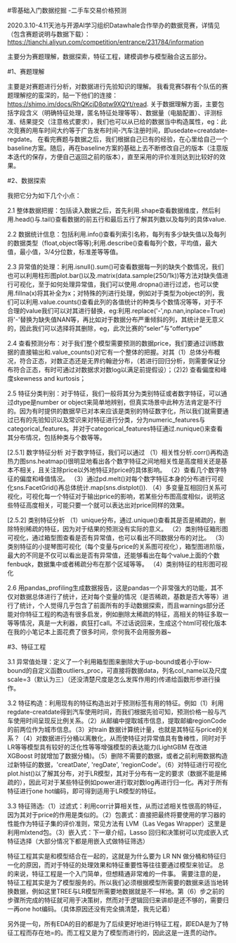 
#零基础入门数据挖掘 -二手车交易价格预测

2020.3.10-4.11天池与开源AI学习组织Datawhale合作举办的数据竞赛，详情见（包含赛题说明与数据下载）：https://tianchi.aliyun.com/competition/entrance/231784/information

主要分为赛题理解，数据探索，特征工程，建模调参与模型融合这五部分。


#1、赛题理解

主要是对赛题进行分析，对数据进行先验知识的理解。
我看竞赛5群有个队伍的赛题理解挖的蛮深的，贴一下他们的连接：https://shimo.im/docs/RhQKcjD8qtw9XQYt/read.
关于数据理解方面，主要包括字段含义（明确特征处理，匿名特征处理等等）、数据量（电脑配置）、评测标准、结果提交（注意格式要求），我们也可以从已给的数据当中构造属性，eg：此次竞赛的用车时间大约等于广告发布时间-汽车注册时间，即usedate=creatdate-regdate。
在看完赛题与数据之后，我们根据自己已有的经验，在心里给自己一个baseline方案。随后，再在baseline方案的基础上去不断修改自己的版本（注意版本迭代的保存，方便自己返回之前的版本），直至采用的评价准则达到比较好的效果。


#2、数据探索

我把它分为如下几个小点：

2.1 整体数据把握：包括读入数据之后，首先利用.shape查看数据维度，然后利用.head()与.tail()查看数据的前五行和最后五行了解其列数以及每列的具体value.

2.2 数据统计信息：包括利用.info()查看列索引名称，每列有多少缺失值以及每列的数据类型（float,object等等);利用.describe()查看每列个数，平均值，最大值，最小值，3/4分位数，标准差等等值。

2.3 异常值的处理：利用.isnull().sum()可查看数据每一列的缺失个数情况，我们也可以利用柱形图plot.bar()以及.matrix(data.sample(250/1k))等方法对缺失值进行可视化，至于如何处理异常值，我们可以使用.dropna()进行过滤，也可以使用.fillna(x)将其补全为x；对特殊的列进行处理，例如对于类型为object的列，我们可以利用.value.counts()查看此列的各值统计的种类与个数情况等等，对于不合理的value我们可以对其进行替换，eg:利用.replace('-',np.nan,inplace=True)将'-'替换为缺失值NAN等，再比如对于数据分布严重倾斜的列，其统计是无意义的，因此我们可以选择将其删除，eg，此次比赛的“seler”与“offertype”

2.4 查看预测分布：对于我们整个模型需要预测的数据price，我们要通过训练数据的直接输出和.value_counts()对它有一个整体的把握。对其（1）总体分布概况，符合正态，对数正态还是无界约翰逊分布，（若进行回归分析，则需要保证分布符合正态，有时可通过对数据求对数log以满足前提假设）；（2)2) 查看偏度和峰度skewness and kurtosis；

2.5 特征分类判别：对于特征，我们一般将其分为类别特征或者数字特征，可以通过dtype是number or object来简单地辨别，但真实场景中此种方法肯定是不行的。因为有时提供的数据早已对本来应该是类别的特征数字化，所以我们就需要通过已有的先验知识以及常识来对特征进行分类，分为numeric_features与categorical_features。并对于categorical_features特征通过.nunique()来查看其分布情况，包括种类与个数等等。
  
  [2.5.1] 数字特征分析
   对于数字特征，我们可以通过
   （1）相关性分析.corr()再构造热力图sns.heatmap()很明显地看出各个数字特征之间地相关性是高度相关还是基本不相关，且关注除price以外地特征对price的具体影响。
   （2）查看几个数字特征的偏度和峰值情况。
   （3）通过pd.melt()对每个数字特征本身的分布进行可视化sns.FacetGrid()再总体统计.map(sns.distplot()).
   （4）多变量互相回归关系可视化，可视化每一个特征对于输出price的影响，若某些分布图高度相似，说明这些特征高度相关，可能只要一个就可以表达出对price同样的效果。
   
   [2.5.2] 类别特征分析
   （1）unique分布，通过.unique()查看其是否是稀疏的，删除特别稀疏的特征，因为对于结果的预测没有实际的意义。
   （2）类别特征箱形图可视化，通过箱型图查看是否有异常值，也可以看出不同数据分布的对比。
   （3）类别特征的小提琴图可视化（每个变量与price的关系图可视化），箱型图进阶版，最大的不同是不仅可以看出是否有异常值，还能够看出在每个value上面的个数fenbuqk，数据集中或者稀疏分布在那个区域等等。
   （4）类别特征的柱形图可视化
   
   2.6 用pandas_profiling生成数据报告，这是pandas一个非常强大的功能，其不仅对数据总体进行了统计，还对每个变量的情况（是否稀疏，基数是否大等等）进行了统计，个人觉得几乎包含了前面所有的手动数据探索，而且warnings部分还能对你特征工程的构造有很多启发，例如删除太稀疏的特征，高相关的特征多取一等等情况，真是一大利器，疯狂打call。不过话说回来，生成这个html可视化版本在我的小笔记本上面花费了很多时间，奈何我不会用服务器~
   
   
   
   #3、特征工程
   
   3.1 异常值处理：定义了一个利用箱型图来删除大于up-bound或者小于low-bound的自定义函数outliers_proc，可直接将数据data，列名col_name以及尺度scale=3（默认为三）（还没清楚尺度是怎么发挥作用的)传递给函数形参进行操作。 
   
   3.2 特征构造：利用现有的特征构造出对于预测标签有用的特征。例如（1）利用regdate-creatdate得到汽车使用时间，而我们根据先验可知，预测价格一般与汽车使用时间呈现反比例关系。（2）从邮编中提取城市信息，提取邮编regionCode的前两位作为城市信息。（3）对train 数据计算统计量，也就是其特征与price的关系？（4）对数据进行分桶以离散化，从而使特征对异常值具有鲁棒性，同时对于LR等等模型具有较好的泛化性等等增强模型的表达能力(LightGBM 在改进 XGBoost 时就增加了数据分桶)。（5）删除不需要的数据，或者之前利用数据构造过新特征的数据，'creatDate', 'regDate', 'regionCode'。（6）对特征进行可视化plot.hist()以了解其分布，对于LR模型，其对于分布有一定的要求（数据不能是稀疏的），因此可对于某些特征例如power进行取对数log再进行归一化。再对于所有特征进行one hot编码，即可得到适用于LR模型的特征。
   
   3.3 特征筛选:（1）过滤式：利用corr计算相关性，从而过滤相关性很高的特征，因为其对于price的作用是类似的。（2）包裹式：直接把最终将要使用的学习器的性能作为特征子集的评价准则，常见方法有 LVM（Las Vegas Wrapper）这里是利用mlxtend包。（3）嵌入式：下一章介绍，Lasso 回归和决策树可以完成嵌入式特征选择（大部分情况下都是用嵌入式做特征筛选）
   
   特征工程其实是和模型结合在一起的，这就是为什么要为 LR NN 做分桶和特征归一化的原因，而对于特征的处理效果和特征重要性等往往要通过模型来验证。
   总的来说，特征工程是一个入门简单，但想精通非常难的一件事。
   需要注意的是，特征工程其实是为了模型服务的。所以我们必须根据模型所需要的数据来适当地转换数据，例如这里TREE与LR模型所需要地数据就是不一样地。第（6）步之前的步骤所完成的特征就可用于决策树，然而对于逻辑回归来讲却是还不够的，需要归一再one hot编码。（具体原因还没有完全搞清楚，我先记着）
   
   另外提一句，所有EDA的目的都是为了后续更好地进行特征工程，即EDA是为了特征工程而存在地=的。而工程又是为了模型而进行的，因此这是一连贯的动作。
  
